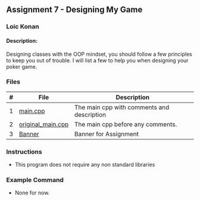 ## Assignment 7 - Designing My Game

### Loic Konan

#### Description:

Designing classes with the OOP mindset, you should follow a few principles to keep you out of trouble. I will list a few to help you when designing your poker game.

### Files

|  #  | File                                   | Description                                |
| :-: | -------------------------------------- | ------------------------------------------ |
|  1  | [main.cpp](main.cpp)                   | The main cpp with comments and description |
|  2  | [original_main.cpp](original_main.cpp) | The main cpp before any comments.          |
|  3  | [Banner](Banner)                       | Banner for Assignment                      |

### Instructions

- This program does not require any non standard libraries

### Example Command

- None for now.
